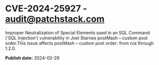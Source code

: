 # CVE-2024-25927 - audit@patchstack.com

Improper Neutralization of Special Elements used in an SQL Command ('SQL Injection') vulnerability in Joel Starnes postMash – custom post order.This issue affects postMash – custom post order: from n/a through 1.2.0.



**Publish date:** 2024-02-28
